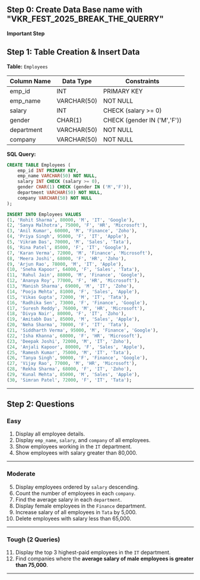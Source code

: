## Step 0: Create Data Base name with "VKR_FEST_2025_BREAK_THE_QUERRY"
**Important Step** 
## **Step 1: Table Creation & Insert Data**

**Table:** `Employees`

| Column Name | Data Type   | Constraints                 |
| ----------- | ----------- | --------------------------- |
| emp_id      | INT         | PRIMARY KEY                 |
| emp_name    | VARCHAR(50) | NOT NULL                    |
| salary      | INT         | CHECK (salary >= 0)         |
| gender      | CHAR(1)     | CHECK (gender IN ('M','F')) |
| department  | VARCHAR(50) | NOT NULL                    |
| company     | VARCHAR(50) | NOT NULL                    |

**SQL Query:**

```sql
CREATE TABLE Employees (
    emp_id INT PRIMARY KEY,
    emp_name VARCHAR(50) NOT NULL,
    salary INT CHECK (salary >= 0),
    gender CHAR(1) CHECK (gender IN ('M','F')),
    department VARCHAR(50) NOT NULL,
    company VARCHAR(50) NOT NULL
);

INSERT INTO Employees VALUES
(1, 'Rohit Sharma', 80000, 'M', 'IT', 'Google'),
(2, 'Sanya Malhotra', 75000, 'F', 'HR', 'Microsoft'),
(3, 'Anil Kumar', 60000, 'M', 'Finance', 'Zoho'),
(4, 'Priya Singh', 95000, 'F', 'IT', 'Apple'),
(5, 'Vikram Das', 70000, 'M', 'Sales', 'Tata'),
(6, 'Rina Patel', 85000, 'F', 'IT', 'Google'),
(7, 'Karan Verma', 72000, 'M', 'Finance', 'Microsoft'),
(8, 'Meera Joshi', 68000, 'F', 'HR', 'Zoho'),
(9, 'Arjun Rao', 78000, 'M', 'IT', 'Apple'),
(10, 'Sneha Kapoor', 64000, 'F', 'Sales', 'Tata'),
(11, 'Rahul Jain', 88000, 'M', 'Finance', 'Google'),
(12, 'Ananya Roy', 77000, 'F', 'HR', 'Microsoft'),
(13, 'Manish Sharma', 69000, 'M', 'IT', 'Zoho'),
(14, 'Pooja Mehta', 81000, 'F', 'Sales', 'Apple'),
(15, 'Vikas Gupta', 72000, 'M', 'IT', 'Tata'),
(16, 'Radhika Sen', 73000, 'F', 'Finance', 'Google'),
(17, 'Suresh Reddy', 76000, 'M', 'HR', 'Microsoft'),
(18, 'Divya Nair', 80000, 'F', 'IT', 'Zoho'),
(19, 'Amitabh Das', 85000, 'M', 'Sales', 'Apple'),
(20, 'Neha Sharma', 70000, 'F', 'IT', 'Tata'),
(21, 'Siddharth Verma', 95000, 'M', 'Finance', 'Google'),
(22, 'Isha Khanna', 68000, 'F', 'HR', 'Microsoft'),
(23, 'Deepak Joshi', 72000, 'M', 'IT', 'Zoho'),
(24, 'Anjali Kapoor', 80000, 'F', 'Sales', 'Apple'),
(25, 'Ramesh Kumar', 75000, 'M', 'IT', 'Tata'),
(26, 'Tanya Singh', 90000, 'F', 'Finance', 'Google'),
(27, 'Vijay Rao', 77000, 'M', 'HR', 'Microsoft'),
(28, 'Rekha Sharma', 68000, 'F', 'IT', 'Zoho'),
(29, 'Kunal Mehta', 85000, 'M', 'Sales', 'Apple'),
(30, 'Simran Patel', 72000, 'F', 'IT', 'Tata');
```

---

## Step 2: Questions

### Easy

1. Display all employee details.
2. Display `emp_name`, `salary`, and `company` of all employees.
3. Show employees working in the `IT` department.
4. Show employees with salary greater than 80,000.
---
### Moderate

5. Display employees ordered by `salary` descending.
6. Count the number of employees in each `company`.
7. Find the average salary in each `department`.
8. Display female employees in the `Finance` department.
9. Increase salary of all employees in `Tata` by 5,000.
10. Delete employees with salary less than 65,000.
---
### Tough (2 Queries)

11. Display the top 3 highest-paid employees in the `IT` department.
12. Find companies where the **average salary of male employees is greater than 75,000**.

---
